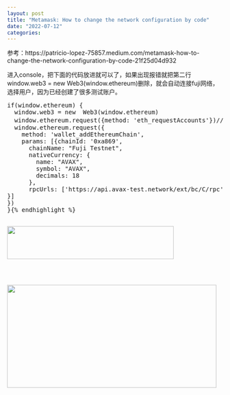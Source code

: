 ```yaml
---
layout: post
title: "Metamask: How to change the network configuration by code"
date: "2022-07-12"
categories: 
---
```

<p>参考：https://patricio-lopez-75857.medium.com/metamask-how-to-change-the-network-configuration-by-code-21f25d04d932</p>

<p>进入console，把下面的代码放进就可以了，如果出现报错就把<span class="gj kj kk ii kl b do km kn l ko" data-selectable-paragraph="" id="7161">第二行window.web3 = new Web3(window.ethereum)删除，就会自动连接fuji网络，选择用户，因为已经创建了很多测试账户。</span></p>

<pre class="kd ke kf kg ga kh bt ki">
<span class="gj kj kk ii kl b do km kn l ko" data-selectable-paragraph="" id="7161">if(window.ethereum) {
  window.web3 = new  Web3(window.ethereum)
  window.ethereum.request({method: &#39;eth_requestAccounts&#39;})//这一行是自动连接钱包</span><span class="gj kj kk ii kl b do km kn l ko" data-selectable-paragraph="">
  window.ethereum.request({
    method: &#39;wallet_addEthereumChain&#39;,
    params: [{chainId: &#39;0xa869&#39;,
      chainName: &quot;Fuji Testnet&quot;,
      nativeCurrency: {
        name: &quot;AVAX&quot;,
        symbol: &quot;AVAX&quot;,
        decimals: 18
      },
      rpcUrls: [&#39;https://api.avax-test.network/ext/bc/C/rpc&#39;],     blockExplorerUrls: [&#39;https://cchain.explorer.avax-test.network/&#39;]
}]
})
}</span>{% endhighlight %}

<p><img height="77" src="/uploads/ckeditor/pictures/88/image-20220712175331-2.png" width="389" /></p>

<p><img height="240" src="/uploads/ckeditor/pictures/87/image-20220712175259-1.png" width="489" /></p>

